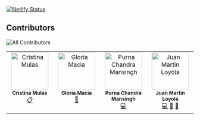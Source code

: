 [![Netlify Status](https://api.netlify.com/api/v1/badges/9d4654a4-3b5a-41f3-b5ed-c64a6a7f45f4/deploy-status)](https://app.netlify.com/sites/amazing-borg-b90f51/deploys)



## Contributors
![All Contributors](https://img.shields.io/github/all-contributors/data-umbrella/data-umbrella.github.io?color=ee8449&style=flat-square)

<!-- ALL-CONTRIBUTORS-LIST:START - Do not remove or modify this section -->
<!-- prettier-ignore-start -->
<!-- markdownlint-disable -->
<table>
  <tbody>
    <tr>
      <td align="center" valign="top" width="14.28%"><a href="https://www.cristinamulas.com"><img src="https://avatars.githubusercontent.com/u/43222117?v=4?s=100" width="100px;" alt="Cristina Mulas"/><br /><sub><b>Cristina Mulas</b></sub></a><br /><a href="#eventOrganizing-Cristinamulas" title="Event Organizing">📋</a></td>
      <td align="center" valign="top" width="14.28%"><a href="https://www.linkedin.com/in/gloriamacia"><img src="https://avatars.githubusercontent.com/u/17580456?v=4?s=100" width="100px;" alt="Gloria Macia"/><br /><sub><b>Gloria Macia</b></sub></a><br /><a href="#promotion-gloriamacia" title="Promotion">📣</a></td>
      <td align="center" valign="top" width="14.28%"><a href="http://purnamansingh.com/"><img src="https://avatars.githubusercontent.com/u/42216008?v=4?s=100" width="100px;" alt="Purna Chandra Mansingh"/><br /><sub><b>Purna Chandra Mansingh</b></sub></a><br /><a href="#code-purna135" title="Code">💻</a></td>
      <td align="center" valign="top" width="14.28%"><a href="https://jmloyola.github.io/"><img src="https://avatars.githubusercontent.com/u/2133361?v=4?s=100" width="100px;" alt="Juan Martin Loyola"/><br /><sub><b>Juan Martin Loyola</b></sub></a><br /><a href="#code-jmloyola" title="Code">💻</a> <a href="#talk-jmloyola" title="Talks">📢</a> <a href="#blog-jmloyola" title="Blogposts">📝</a></td>
    </tr>
  </tbody>
</table>

<!-- markdownlint-restore -->
<!-- prettier-ignore-end -->

<!-- ALL-CONTRIBUTORS-LIST:END -->


